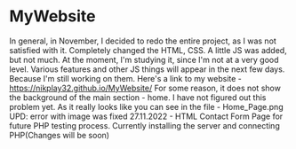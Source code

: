# MyWebsite

In general, in November, I decided to redo the entire project, as I was not satisfied with it. Completely changed the HTML, CSS.
A little JS was added, but not much. 
At the moment, I'm studying it, since I'm not at a very good level. 
Various features and other JS things will appear in the next few days. Because I'm still working on them.
Here's a link to my website - https://nikplay32.github.io/MyWebsite/ 
For some reason, it does not show the background of the main section - home. I have not figured out this problem yet. As it really looks like you can see in the file - Home_Page.png  
UPD: error with image was fixed
27.11.2022 - HTML Contact Form Page for future PHP testing process.
Currently installing the server and connecting PHP(Changes will be soon)
